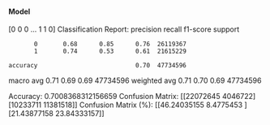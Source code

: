 #### Model
[0 0 0 ... 1 1 0]
Classification Report:
              precision    recall  f1-score   support

           0       0.68      0.85      0.76  26119367
           1       0.74      0.53      0.61  21615229

    accuracy                           0.70  47734596
   macro avg       0.71      0.69      0.69  47734596
weighted avg       0.71      0.70      0.69  47734596

Accuracy: 0.7008368312156659
Confusion Matrix:
[[22072645  4046722]
 [10233711 11381518]]
Confusion Matrix (%):
[[46.24035155  8.4775453 ]
 [21.43877158 23.84333157]]
